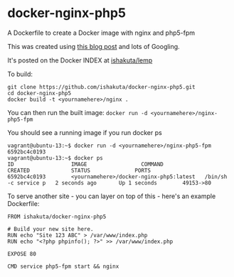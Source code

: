 docker-nginx-php5
=================

A Dockerfile to create a Docker image with nginx and php5-fpm

This was created using [this blog post](http://hotcashew.com/2013/07/lemp-stack-in-a-docker-io-container/) and lots of Googling.

It's posted on the Docker INDEX at [ishakuta/lemp](https://index.docker.io/u/ishakuta/lemp/)

To build:

```
git clone https://github.com/ishakuta/docker-nginx-php5.git
cd docker-nginx-php5
docker build -t <yournamehere>/nginx .
```

You can then run the built image: `docker run -d <yournamehere>/nginx-php5-fpm`

You should see a running image if you run docker ps

```
vagrant@ubuntu-13:~$ docker run -d <yournamehere>/nginx-php5-fpm
6592bc4c0193
vagrant@ubuntu-13:~$ docker ps
ID                  IMAGE                 COMMAND                CREATED             STATUS              PORTS
6592bc4c0193        <yournamehere>/docker-nginx-php5:latest   /bin/sh -c service p   2 seconds ago       Up 1 seconds        49153->80
```

To serve another site - you can layer on top of this - here's an example Dockerfile:

```
FROM ishakuta/docker-nginx-php5

# Build your new site here. 
RUN echo "Site 123 ABC" > /var/www/index.php
RUN echo "<?php phpinfo(); ?>" >> /var/www/index.php
 
EXPOSE 80
 
CMD service php5-fpm start && nginx
```

